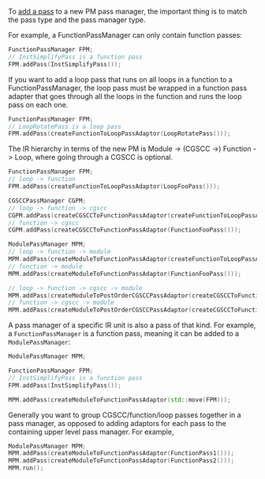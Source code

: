 To [add a pass](https://llvm.org/docs/NewPassManager.html) to a new PM pass manager, the important thing is to match the pass type and the pass manager type. 

For example, a FunctionPassManager can only contain function passes:
```cpp
FunctionPassManager FPM;
// InstSimplifyPass is a function pass
FPM.addPass(InstSimplifyPass());
```

If you want to add a loop pass that runs on all loops in a function to a FunctionPassManager, the loop pass must be wrapped in a function pass adapter that goes through all the loops in the function and runs the loop pass on each one.

```cpp
FunctionPassManager FPM;
// LoopRotatePass is a loop pass
FPM.addPass(createFunctionToLoopPassAdaptor(LoopRotatePass()));
```

The IR hierarchy in terms of the new PM is Module -> (CGSCC ->) Function -> Loop, where going through a CGSCC is optional.

```cpp
FunctionPassManager FPM;
// loop -> function
FPM.addPass(createFunctionToLoopPassAdaptor(LoopFooPass()));

CGSCCPassManager CGPM;
// loop -> function -> cgscc
CGPM.addPass(createCGSCCToFunctionPassAdaptor(createFunctionToLoopPassAdaptor(LoopFooPass())));
// function -> cgscc
CGPM.addPass(createCGSCCToFunctionPassAdaptor(FunctionFooPass()));

ModulePassManager MPM;
// loop -> function -> module
MPM.addPass(createModuleToFunctionPassAdaptor(createFunctionToLoopPassAdaptor(LoopFooPass())));
// function -> module
MPM.addPass(createModuleToFunctionPassAdaptor(FunctionFooPass()));

// loop -> function -> cgscc -> module
MPM.addPass(createModuleToPostOrderCGSCCPassAdaptor(createCGSCCToFunctionPassAdaptor(createFunctionToLoopPassAdaptor(LoopFooPass()))));
// function -> cgscc -> module
MPM.addPass(createModuleToPostOrderCGSCCPassAdaptor(createCGSCCToFunctionPassAdaptor(FunctionFooPass())));
```

A pass manager of a specific IR unit is also a pass of that kind. For example, a `FunctionPassManager` is a function pass, meaning it can be added to a `ModulePassManager`:

```cpp
ModulePassManager MPM;

FunctionPassManager FPM;
// InstSimplifyPass is a function pass
FPM.addPass(InstSimplifyPass());

MPM.addPass(createModuleToFunctionPassAdaptor(std::move(FPM)));
```

Generally you want to group CGSCC/function/loop passes together in a pass manager, as opposed to adding adaptors for each pass to the containing upper level pass manager. For example,

```cpp
ModulePassManager MPM;
MPM.addPass(createModuleToFunctionPassAdaptor(FunctionPass1()));
MPM.addPass(createModuleToFunctionPassAdaptor(FunctionPass2()));
MPM.run();
```

